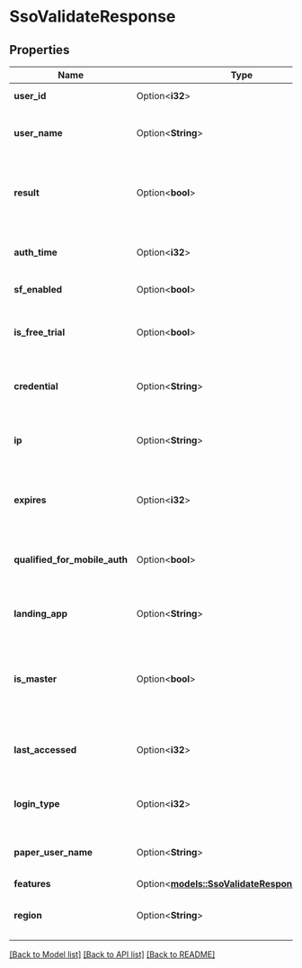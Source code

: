 # SsoValidateResponse

## Properties

Name | Type | Description | Notes
------------ | ------------- | ------------- | -------------
**user_id** | Option<**i32**> | Internal user identifier. | [optional]
**user_name** | Option<**String**> | current username logged in for the session. | [optional]
**result** | Option<**bool**> | Confirms if validation was successful. True if session was validated; false if not. | [optional]
**auth_time** | Option<**i32**> | Returns the time of authentication in epoch time. | [optional]
**sf_enabled** | Option<**bool**> | (Internal use only) | [optional]
**is_free_trial** | Option<**bool**> | Returns if the account is a trial account or a funded account. | [optional]
**credential** | Option<**String**> | Returns the underlying username of the account. | [optional]
**ip** | Option<**String**> | Internal use only. Does not reflect the IP address of the user. | [optional]
**expires** | Option<**i32**> | Returns the time until SSO session expiration in milliseconds. | [optional]
**qualified_for_mobile_auth** | Option<**bool**> | Returns if the customer requires two factor authentication. | [optional]
**landing_app** | Option<**String**> | Used for Client Portal (Internal use only) | [optional]
**is_master** | Option<**bool**> | Returns whether the account is a master account (true) or subaccount (false). | [optional]
**last_accessed** | Option<**i32**> | Returns the last time the user was accessed in epoch time. | [optional]
**login_type** | Option<**i32**> | Returns the login type. 1 for Live, 2 for Paper | [optional]
**paper_user_name** | Option<**String**> | Returns the paper username for the account. | [optional]
**features** | Option<[**models::SsoValidateResponseFeatures**](ssoValidateResponse_features.md)> |  | [optional]
**region** | Option<**String**> | Returns the region connected to internally. | [optional]

[[Back to Model list]](../README.md#documentation-for-models) [[Back to API list]](../README.md#documentation-for-api-endpoints) [[Back to README]](../README.md)


